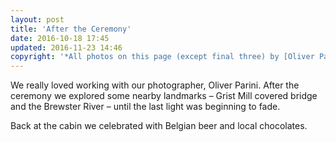 ```yaml
---
layout: post
title: 'After the Ceremony'
date: 2016-10-18 17:45
updated: 2016-11-23 14:46
copyright: '*All photos on this page (except final three) by [Oliver Parini](http://www.oliverpariniweddings.com/).*'
---
```


We really loved working with our photographer, Oliver Parini. After the ceremony we explored some nearby landmarks – Grist Mill covered bridge and the Brewster River – until the last light was beginning to fade.

Back at the cabin we celebrated with Belgian beer and local chocolates.
